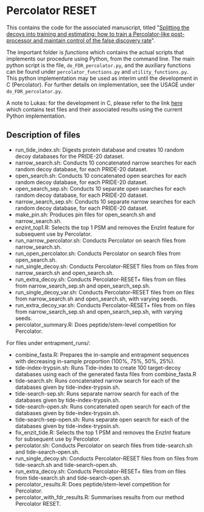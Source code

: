 # Percolator RESET

This contains the code for the associated manuscript, titled "[Splitting the decoys into training and estimating: how to train a Percolator-like post-processor and maintain control of the false discovery rate](https://www.biorxiv.org/content/10.1101/2023.10.26.564068v1)". 

The important folder is *functions* which contains the actual scripts that implements our procedure using Python, from the command line. The main python script is the file, `do_FDR_percolator.py`, and the auxiliary functions can be found under `percolator_functions.py` and `utility_functions.py`. This python implementation may be used as interim until the development in C (Percolator). For further details on implementation, see the USAGE under `do_FDR_percolator.py`.

A note to Lukas: for the development in C, please refer to the link [here](https://unisydneyedu-my.sharepoint.com/:f:/g/personal/jfre0619_uni_sydney_edu_au/Et239lX9DY9LjFA4GtfyHvQBMDRZbCc8dcU2QDaE_2mDPw?e=gUJDXR) which contains test files and their associated results using the current Python implementation.

## Description of files

* run_tide_index.sh: Digests protein database and creates 10 random decoy databases for the PRIDE-20 dataset.
* narrow_search.sh: Conducts 10 concatenated narrow searches for each random decoy database, for each PRIDE-20 dataset.
* open_search.sh: Conducts 10 concatenated open searches for each random decoy database, for each PRIDE-20 dataset.
* open_search_sep.sh: Conducts 10 separate open searches for each random decoy database, for each PRIDE-20 dataset.
* narrow_search_sep.sh: Conducts 10 separate narrow searches for each random decoy database, for each PRIDE-20 dataset.
* make_pin.sh: Produces pin files for open_search.sh and narrow_search.sh.
* enzint_top1.R: Selects the top 1 PSM and removes the EnzInt feature for subsequent use by Percolator.
* run_narrow_percolator.sh: Conducts Percolator on search files from narrow_search.sh.
* run_open_percolator.sh: Conducts Percolator on search files from open_search.sh.
* run_single_decoy.sh: Conducts Percolator-RESET files from on files from narrow_search.sh and open_search.sh.
* run_extra_decoy.sh: Conducts Percolator-RESET+ files from on files from narrow_search_sep.sh and open_search_sep.sh.
* run_single_decoy_var.sh: Conducts Percolator-RESET files from on files from narrow_search.sh and open_search.sh, with varying seeds.
* run_extra_decoy_var.sh: Conducts Percolator-RESET+ files from on files from narrow_search_sep.sh and open_search_sep.sh, with varying seeds.
* percolator_summary.R: Does peptide/stem-level competition for Percolator.

For files under entrapment_runs/:
* combine_fasta.R: Prepares the in-sample and entrapment sequences with decreasing in-sample proportion (100\%, 75\%, 50\%, 25\%).
* tide-index-trypsin.sh: Runs Tide-index to create 100 target-decoy databases using each of the generated fasta files from combine_fasta.R
* tide-search.sh: Runs concatenated narrow search for each of the databases given by tide-index-trypsin.sh.
* tide-search-sep.sh: Runs separate narrow search for each of the databases given by tide-index-trypsin.sh.
* tide-search-open.sh: Runs concatenated open search for each of the databases given by tide-index-trypsin.sh.
* tide-search-sep-open.sh: Runs separate open search for each of the databases given by tide-index-trypsin.sh.
* fix_enzit_tide.R: Selects the top 1 PSM and removes the EnzInt feature for subsequent use by Percolator.
* percolator.sh: Conducts Percolator on search files from tide-search.sh and tide-search-open.sh.
* run_single_decoy.sh: Conducts Percolator-RESET files from on files from tide-search.sh and tide-search-open.sh.
* run_extra_decoy.sh: Conducts Percolator-RESET+ files from on files from tide-search.sh and tide-search-open.sh.
* percolator_results.R: Does peptide/stem-level competition for Percolator.
* percolator_with_fdr_results.R: Summarises results from our method Percolator RESET.
